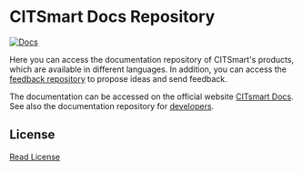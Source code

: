 # CITSmart Docs Repository

[![Docs](https://img.shields.io/badge/docs-stable-steelblue.svg?style=flat-square)](https://docs.citsmart.com)

Here you can access the documentation repository of CITSmart's products, which are available in different languages. In addition, you can access the [feedback repository][1] to propose ideas and send feedback.

The documentation can be accessed on the official website [CITsmart Docs][2]. See also the documentation repository for [developers][3].


## License

[Read License][4]

[1]:https://github.com/citsmartdocs/feedback
[2]:https://docs.citsmart.com
[3]:https://github.com/citsmartdocs/developers
[4]:license.md
